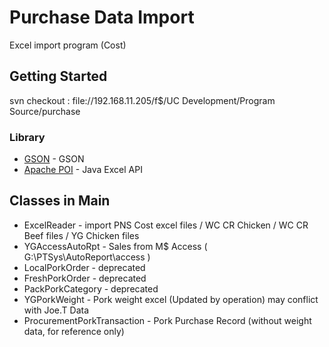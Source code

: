 # Purchase Data Import 
Excel import program (Cost)

## Getting Started
svn checkout : file://192.168.11.205/f$/UC Development/Program Source/purchase

### Library
* [GSON](https://github.com/google/gson) - GSON
* [Apache POI](https://poi.apache.org/) - Java Excel API

## Classes in Main

* ExcelReader - import PNS Cost excel files / WC CR Chicken / WC CR Beef files / YG Chicken files
* YGAccessAutoRpt - Sales from M$ Access ( G:\PTSys\AutoReport\access ) 
* LocalPorkOrder - deprecated
* FreshPorkOrder - deprecated
* PackPorkCategory - deprecated
* YGPorkWeight - Pork weight excel (Updated by operation) may conflict with Joe.T Data
* ProcurementPorkTransaction - Pork Purchase Record (without weight data, for reference only)
